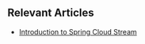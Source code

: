 ## Relevant Articles
- [Introduction to Spring Cloud Stream](http://www.baeldung.com/spring-cloud-stream)
